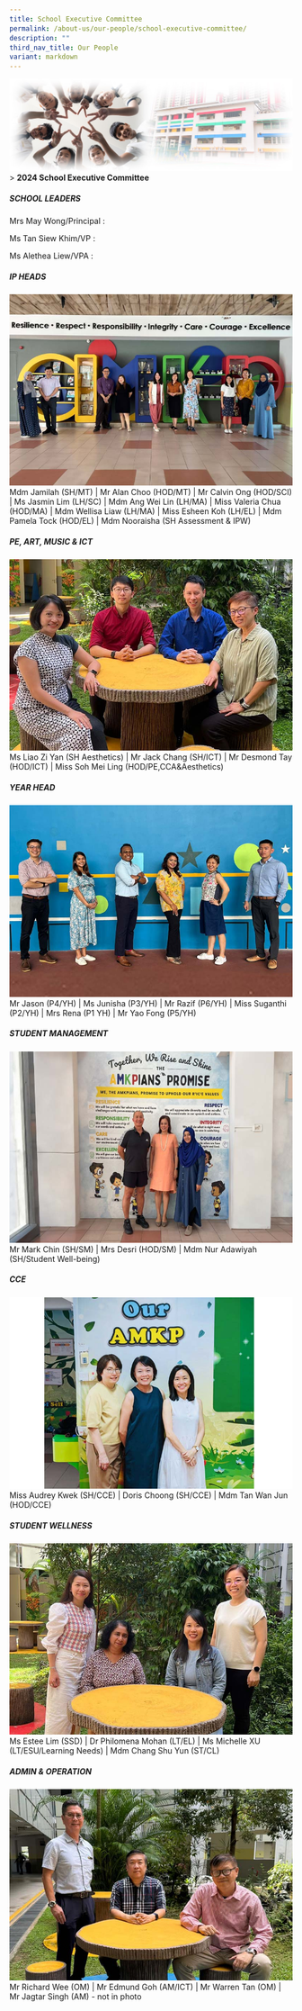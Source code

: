 ```yaml
---
title: School Executive Committee
permalink: /about-us/our-people/school-executive-committee/
description: ""
third_nav_title: Our People
variant: markdown
---
```

![Sub-banner](/images/sub%20banner.jpg)
&gt; **2024 School Executive Committee**

##### **SCHOOL LEADERS**
Mrs May Wong/Principal : 

Ms Tan Siew Khim/VP : 

Ms Alethea Liew/VPA : 

##### **IP HEADS**
![IP Heads](/images/About%20Us/EXCO/IP_Heads.jpg)
Mdm Jamilah (SH/MT) | Mr Alan Choo (HOD/MT) | Mr Calvin Ong (HOD/SCI) | Ms Jasmin Lim (LH/SC) | Mdm Ang Wei Lin (LH/MA) | Miss Valeria Chua (HOD/MA) | Mdm Wellisa Liaw (LH/MA) | Miss Esheen Koh (LH/EL) | Mdm Pamela Tock (HOD/EL) | Mdm Nooraisha (SH Assessment & IPW)

##### **PE, ART, MUSIC & ICT**
![](/images/About%20Us/EXCO/PAM.jpg)
Ms Liao Zi Yan (SH Aesthetics) | Mr Jack Chang (SH/ICT) | Mr Desmond Tay (HOD/ICT) | Miss Soh Mei Ling (HOD/PE,CCA&Aesthetics)

##### **YEAR HEAD**
![Year Head](/images/About%20Us/EXCO/YH.jpg)
Mr Jason (P4/YH) | Ms Junisha (P3/YH) | Mr Razif (P6/YH) | Miss Suganthi (P2/YH) | Mrs Rena (P1 YH) | Mr Yao Fong (P5/YH)

##### **STUDENT MANAGEMENT**
![](/images/About%20Us/EXCO/Student_Management.jpg)
Mr Mark Chin (SH/SM) | Mrs Desri (HOD/SM) | Mdm Nur Adawiyah (SH/Student Well-being)

##### **CCE**
![CCE](/images/About%20Us/EXCO/CCE.jpg)
Miss Audrey Kwek (SH/CCE) | Doris Choong (SH/CCE) | Mdm Tan Wan Jun (HOD/CCE)

##### **STUDENT WELLNESS**
![](/images/About%20Us/EXCO/SSD.jpg)
Ms Estee Lim (SSD) | Dr Philomena Mohan (LT/EL) | Ms Michelle XU (LT/ESU/Learning Needs) | Mdm Chang Shu Yun (ST/CL)

##### **ADMIN & OPERATION**
![](/images/About%20Us/EXCO/admin_ops.jpg)
Mr Richard Wee (OM) | Mr Edmund Goh (AM/ICT) | Mr Warren Tan (OM) | Mr Jagtar Singh (AM) - not in photo